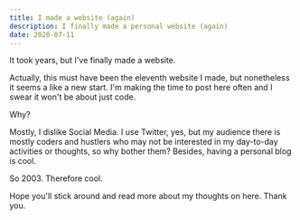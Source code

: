 ```yaml
---
title: I made a website (again)
description: I finally made a personal website (again)
date: 2020-07-11
---
```


It took years, but I've finally made  a website. 


Actually, this must have been the eleventh website I made, but nonetheless it seems a like a new start.  I'm making the time to post here often and I swear it won't be about just code.


Why?

Mostly, I dislike Social Media. I use Twitter, yes, but my audience there is mostly coders and hustlers who may not be interested in my day-to-day activities or thoughts, so why bother them? Besides, having a personal blog is cool. 

So 2003. Therefore cool.

Hope you'll stick around and read more about my thoughts on here. Thank you.
